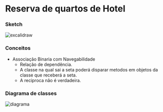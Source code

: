 # Reserva de quartos de Hotel

### Sketch
![excalidraw](https://excalidraw.com/#json=-nQkkGV6C_nD1UyzCaMx8,v5pf26slzT6mA3V2c-vjSg)

### Conceitos
- Associação Binaria com Navegabilidade
    - Relação de dependência.
    - A classe na qual sai a seta poderá disparar metodos em objetos da classe que receberá a seta.
    - A reciproca não é verdadeira.

### Diagrama de classes
![diagrama](http://www.plantuml.com/plantuml/proxy?cache=no&src=https://raw.githubusercontent.com/azmovi/reserva-de-hotel/test/diagrama_de_classes.iuml)



